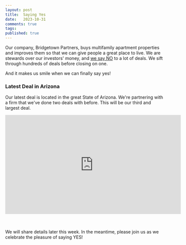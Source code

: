 ```yaml
---
layout: post
title:  Saying Yes
date:   2023-10-31
comments: true
tags: 
published: true
---
```


Our company, Bridgetown Partners, buys multifamily apartment properties and improves them so that we can give people a great place to live. We are stewards over our investors' money, and [we say NO](/blog/2023/04/18/saying-no/) to a lot of deals. We sift through hundreds of deals before closing on one.

And it makes us smile when we can finally say yes!
 
<!--more-->

### Latest Deal in Arizona

Our latest deal is located in the great State of Arizona. We're partnering with a firm that we've done two deals with before. This will be our third and largest deal.

<div class="video-container">
<iframe width="560" height="315" src="https://www.youtube.com/embed/u2XbGG0xqSw?si=LEuEFnFXZ8JpAclQ" title="YouTube video player" frameborder="0" allow="accelerometer; autoplay; clipboard-write; encrypted-media; gyroscope; picture-in-picture; web-share" allowfullscreen></iframe>
</div>
<br/>&nbsp;<br/>

We will share details later this week. In the meantime, please join us as we celebrate the pleasure of saying YES!

